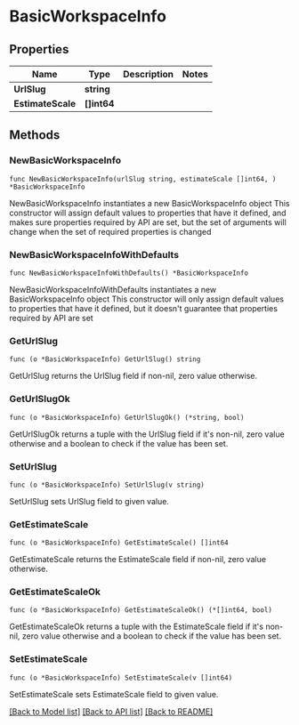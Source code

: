 # BasicWorkspaceInfo

## Properties

Name | Type | Description | Notes
------------ | ------------- | ------------- | -------------
**UrlSlug** | **string** |  | 
**EstimateScale** | **[]int64** |  | 

## Methods

### NewBasicWorkspaceInfo

`func NewBasicWorkspaceInfo(urlSlug string, estimateScale []int64, ) *BasicWorkspaceInfo`

NewBasicWorkspaceInfo instantiates a new BasicWorkspaceInfo object
This constructor will assign default values to properties that have it defined,
and makes sure properties required by API are set, but the set of arguments
will change when the set of required properties is changed

### NewBasicWorkspaceInfoWithDefaults

`func NewBasicWorkspaceInfoWithDefaults() *BasicWorkspaceInfo`

NewBasicWorkspaceInfoWithDefaults instantiates a new BasicWorkspaceInfo object
This constructor will only assign default values to properties that have it defined,
but it doesn't guarantee that properties required by API are set

### GetUrlSlug

`func (o *BasicWorkspaceInfo) GetUrlSlug() string`

GetUrlSlug returns the UrlSlug field if non-nil, zero value otherwise.

### GetUrlSlugOk

`func (o *BasicWorkspaceInfo) GetUrlSlugOk() (*string, bool)`

GetUrlSlugOk returns a tuple with the UrlSlug field if it's non-nil, zero value otherwise
and a boolean to check if the value has been set.

### SetUrlSlug

`func (o *BasicWorkspaceInfo) SetUrlSlug(v string)`

SetUrlSlug sets UrlSlug field to given value.


### GetEstimateScale

`func (o *BasicWorkspaceInfo) GetEstimateScale() []int64`

GetEstimateScale returns the EstimateScale field if non-nil, zero value otherwise.

### GetEstimateScaleOk

`func (o *BasicWorkspaceInfo) GetEstimateScaleOk() (*[]int64, bool)`

GetEstimateScaleOk returns a tuple with the EstimateScale field if it's non-nil, zero value otherwise
and a boolean to check if the value has been set.

### SetEstimateScale

`func (o *BasicWorkspaceInfo) SetEstimateScale(v []int64)`

SetEstimateScale sets EstimateScale field to given value.



[[Back to Model list]](../README.md#documentation-for-models) [[Back to API list]](../README.md#documentation-for-api-endpoints) [[Back to README]](../README.md)


